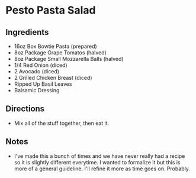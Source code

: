 # Pesto Pasta Salad
## Ingredients
- 16oz Box Bowtie Pasta (prepared)
- 8oz Package Grape Tomatos (halved)
- 8oz Package Small Mozzarella Balls (halved)
- 1/4 Red Onion (diced)
- 2 Avocado (diced)
- 2 Grilled Chicken Breast (diced)
- Ripped Up Basil Leaves
- Balsamic Dressing

## Directions
- Mix all of the stuff together, then eat it.

## Notes
- I've made this a bunch of times and we have never really had a recipe so it is slightly different everytime. I wanted to formalize it but this is more of a general guideline. I'll refine it more as time goes on. Probably.
